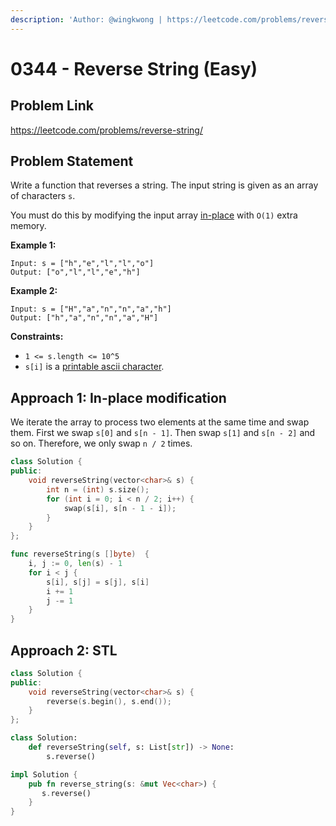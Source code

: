 ```yaml
---
description: 'Author: @wingkwong | https://leetcode.com/problems/reverse-string/'
---
```


# 0344 - Reverse String (Easy)

## Problem Link

https://leetcode.com/problems/reverse-string/

## Problem Statement

Write a function that reverses a string. The input string is given as an array of characters `s`.

You must do this by modifying the input array [in-place](https://en.wikipedia.org/wiki/In-place\_algorithm) with `O(1)` extra memory.

**Example 1:**

```
Input: s = ["h","e","l","l","o"]
Output: ["o","l","l","e","h"]
```

**Example 2:**

```
Input: s = ["H","a","n","n","a","h"]
Output: ["h","a","n","n","a","H"] 
```

**Constraints:**

* `1 <= s.length <= 10^5`
* `s[i]` is a [printable ascii character](https://en.wikipedia.org/wiki/ASCII#Printable\_characters).

## Approach 1: In-place modification

We iterate the array to process two elements at the same time and swap them. First we swap `s[0]` and `s[n - 1]`. Then swap `s[1]` and `s[n - 2]` and so on. Therefore, we only swap `n / 2` times.

<Tabs>
<TabItem value="cpp" label="C++">
<SolutionAuthor name="@wingkwong"/>

```cpp
class Solution {
public:
    void reverseString(vector<char>& s) {
        int n = (int) s.size();
        for (int i = 0; i < n / 2; i++) {
            swap(s[i], s[n - 1 - i]);
        }
    }
};
```

</TabItem>
<TabItem value="go" label="Go">
<SolutionAuthor name="@wingkwong"/>

```go
func reverseString(s []byte)  {
    i, j := 0, len(s) - 1
    for i < j {
        s[i], s[j] = s[j], s[i]
        i += 1
        j -= 1
    }
}
```

</TabItem>
</Tabs>

## Approach 2: STL

<Tabs>
<TabItem value="cpp" label="C++">
<SolutionAuthor name="@wingkwong"/>

```cpp
class Solution {
public:
    void reverseString(vector<char>& s) {
        reverse(s.begin(), s.end());
    }
};
```

</TabItem>
<TabItem value="py" label="Python">
<SolutionAuthor name="@wingkwong"/>

```py
class Solution:
    def reverseString(self, s: List[str]) -> None:
        s.reverse()
```

</TabItem>
<TabItem value="rust" label="Rust">
<SolutionAuthor name="@wingkwong"/>

```rust
impl Solution {
    pub fn reverse_string(s: &mut Vec<char>) {
       s.reverse()
    }
}
```

</TabItem>
</Tabs>